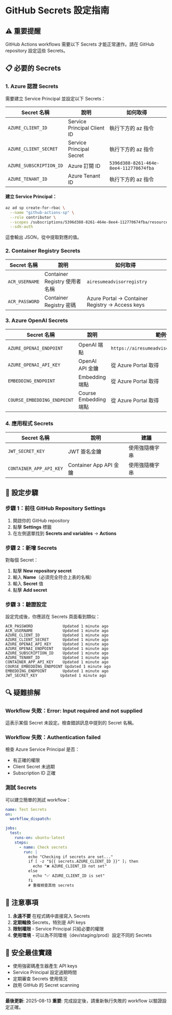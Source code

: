 # GitHub Secrets 設定指南

## ⚠️ 重要提醒

GitHub Actions workflows 需要以下 Secrets 才能正常運作。請在 GitHub repository 設定這些 Secrets。

## 📋 必要的 Secrets

### 1. Azure 認證 Secrets

需要建立 Service Principal 並設定以下 Secrets：

| Secret 名稱 | 說明 | 如何取得 |
|------------|------|----------|
| `AZURE_CLIENT_ID` | Service Principal Client ID | 執行下方的 az 指令 |
| `AZURE_CLIENT_SECRET` | Service Principal Secret | 執行下方的 az 指令 |
| `AZURE_SUBSCRIPTION_ID` | Azure 訂閱 ID | `5396d388-8261-464e-8ee4-112770674fba` |
| `AZURE_TENANT_ID` | Azure Tenant ID | 執行下方的 az 指令 |

#### 建立 Service Principal：

```bash
az ad sp create-for-rbac \
  --name "github-actions-sp" \
  --role contributor \
  --scopes /subscriptions/5396d388-8261-464e-8ee4-112770674fba/resourceGroups/airesumeadvisorfastapi \
  --sdk-auth
```

這會輸出 JSON，從中提取對應的值。

### 2. Container Registry Secrets

| Secret 名稱 | 說明 | 如何取得 |
|------------|------|----------|
| `ACR_USERNAME` | Container Registry 使用者名稱 | `airesumeadvisorregistry` |
| `ACR_PASSWORD` | Container Registry 密碼 | Azure Portal → Container Registry → Access keys |

### 3. Azure OpenAI Secrets

| Secret 名稱 | 說明 | 範例值 |
|------------|------|--------|
| `AZURE_OPENAI_ENDPOINT` | OpenAI 端點 | `https://airesumeadvisor.openai.azure.com` |
| `AZURE_OPENAI_API_KEY` | OpenAI API 金鑰 | 從 Azure Portal 取得 |
| `EMBEDDING_ENDPOINT` | Embedding 端點 | 從 Azure Portal 取得 |
| `COURSE_EMBEDDING_ENDPOINT` | Course Embedding 端點 | 從 Azure Portal 取得 |

### 4. 應用程式 Secrets

| Secret 名稱 | 說明 | 建議 |
|------------|------|-------|
| `JWT_SECRET_KEY` | JWT 簽名金鑰 | 使用強隨機字串 |
| `CONTAINER_APP_API_KEY` | Container App API 金鑰 | 使用強隨機字串 |

## 🔧 設定步驟

### 步驟 1：前往 GitHub Repository Settings

1. 開啟你的 GitHub repository
2. 點擊 **Settings** 標籤
3. 在左側選單找到 **Secrets and variables** → **Actions**

### 步驟 2：新增 Secrets

對每個 Secret：
1. 點擊 **New repository secret**
2. 輸入 **Name**（必須完全符合上表的名稱）
3. 輸入 **Secret** 值
4. 點擊 **Add secret**

### 步驟 3：驗證設定

設定完成後，你應該在 Secrets 頁面看到類似：

```
ACR_PASSWORD             Updated 1 minute ago
ACR_USERNAME             Updated 1 minute ago
AZURE_CLIENT_ID          Updated 1 minute ago
AZURE_CLIENT_SECRET      Updated 1 minute ago
AZURE_OPENAI_API_KEY     Updated 1 minute ago
AZURE_OPENAI_ENDPOINT    Updated 1 minute ago
AZURE_SUBSCRIPTION_ID    Updated 1 minute ago
AZURE_TENANT_ID          Updated 1 minute ago
CONTAINER_APP_API_KEY    Updated 1 minute ago
COURSE_EMBEDDING_ENDPOINT Updated 1 minute ago
EMBEDDING_ENDPOINT       Updated 1 minute ago
JWT_SECRET_KEY          Updated 1 minute ago
```

## 🔍 疑難排解

### Workflow 失敗：Error: Input required and not supplied

這表示某個 Secret 未設定。檢查錯誤訊息中提到的 Secret 名稱。

### Workflow 失敗：Authentication failed

檢查 Azure Service Principal 是否：
- 有正確的權限
- Client Secret 未過期
- Subscription ID 正確

### 測試 Secrets

可以建立簡單的測試 workflow：

```yaml
name: Test Secrets
on:
  workflow_dispatch:

jobs:
  test:
    runs-on: ubuntu-latest
    steps:
      - name: Check secrets
        run: |
          echo "Checking if secrets are set..."
          if [ -z "${{ secrets.AZURE_CLIENT_ID }}" ]; then
            echo "❌ AZURE_CLIENT_ID not set"
          else
            echo "✅ AZURE_CLIENT_ID is set"
          fi
          # 重複檢查其他 secrets
```

## 📝 注意事項

1. **永遠不要** 在程式碼中直接寫入 Secrets
2. **定期輪換** Secrets，特別是 API keys
3. **限制權限** - Service Principal 只給必要的權限
4. **使用環境** - 可以為不同環境（dev/staging/prod）設定不同的 Secrets

## 🔐 安全最佳實踐

- 使用強密碼產生器產生 API keys
- Service Principal 設定過期時間
- 定期審查 Secrets 使用情況
- 啟用 GitHub 的 Secret scanning

---

**最後更新**: 2025-08-13
**重要**: 完成設定後，請重新執行失敗的 workflow 以驗證設定正確。
